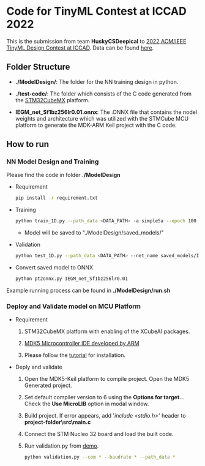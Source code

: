 # Code for TinyML Contest at ICCAD 2022

This is the submission from team **HuskyCSDeepical** to [2022 ACM/IEEE TinyML Design Contest at ICCAD](https://tinymlcontest.github.io/TinyML-Design-Contest/index.html). Data can be found [here](https://drive.google.com/file/d/1I_bxfTrfxPP9S4pSp_tTSNFAHLP0vkoI/view?usp=share_link).

## Folder Structure

- **./ModelDesign/**: The folder for the NN training design in python.

- **./test-code/**: The folder which consists of the C code generated from the [STM32CubeMX](https://www.st.com/en/development-tools/stm32cubemx.html) platform. 

- **IEGM_net_Sf1bz256lr0.01.onnx**: The .ONNX file that contains the nodel weights and architecture which was utilized with the STMCube MCU platform to generate the MDK-ARM Keil project with the C code.


## How to run

### NN Model Design and Training

Please find the code in folder **./ModelDesign**

- Requirement

    ```bash
    pip install -r requirement.txt
    ```

- Training 

    ```bash
    python train_1D.py --path_data <DATA_PATH> -a simple5a --epoch 100 --lr 0.01 --loss f1 --batchsz 256 --ext _Sf1bz256lr0.01
    ```
   - Model will be saved to "./ModelDesign/saved_models/"

- Validation

    ```bash
    python test_1D.py --path_data <DATA_PATH> --net_name saved_models/IEGM_net_Sf1bz256lr0.01.pkl -b 1
    ```
- Convert saved model to ONNX

    ```bash
    python pt2onnx.py IEGM_net_Sf1bz256lr0.01
    ```

Example running process can be found in **./ModelDesign/run.sh**


### Deploy and Validate model on MCU Platform

- Requirement

    1. STM32CubeMX platform with enabling of the XCubeAI packages. 
    
    2. [MDK5 Microcontroller IDE developed by ARM](https://www2.keil.com/mdk5/)

    3. Please follow the [tutorial](https://github.com/tinymlcontest/tinyml_contest2022_demo_example/blob/master/README-Cube.md) for installation.

- Deply and validate

    1. Open the MDK5-Keil platform to compile project. Open the MDK5 Generated project. 

    2. Set default compiler version to 6 using the **Options for target..**. Check the **Use MicroLIB** option in modal window. 

    3. Build project. If error appears, add '*include <stdio.h>*' header to **project-folder\src\main.c**

    4. Connect the STM Nucleo 32 board and load the built code.

    5. Run validation.py from [demo](https://github.com/tinymlcontest/tinyml_contest2022_demo_evaluation).
        ```bash
        python validation.py --com * --baudrate * --path_data *
        ```

